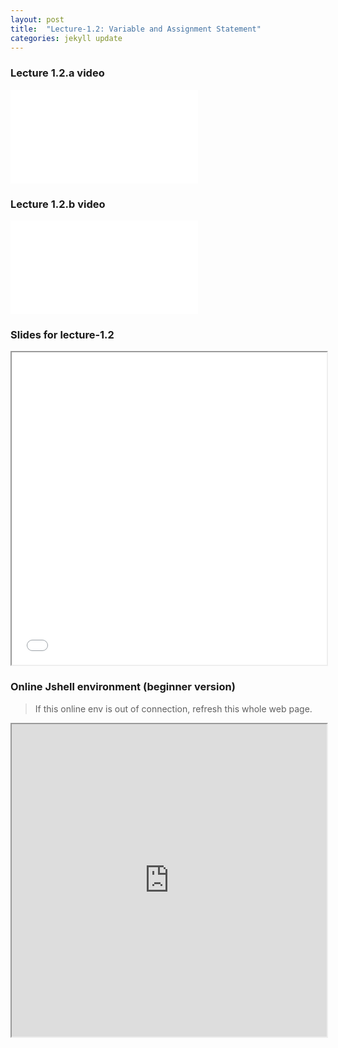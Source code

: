 ```yaml
---
layout: post
title:  "Lecture-1.2: Variable and Assignment Statement"
categories: jekyll update
---
```


### Lecture 1.2.a video

<div style="position:relative;width:fit-content;height:fit-content;">
<iframe src="//player.bilibili.com/player.html?aid=359648029&bvid=BV18X4y1j7md&cid=1233432084&page=1" scrolling="no" border="0" frameborder="no" framespacing="0" allowfullscreen="true"> </iframe>
</div>

### Lecture 1.2.b video

<div style="position:relative;width:fit-content;height:fit-content;">
<iframe src="//player.bilibili.com/player.html?aid=659948568&bvid=BV1Ph4y1D7Y3&cid=1237403377&page=1" scrolling="no" border="0" frameborder="no" framespacing="0" allowfullscreen="true"> </iframe>
</div>

### Slides for lecture-1.2

<iframe src='{{ "/reference/revealJS/lecture2.html" | relative_url }}' style="width:100%; height:500px;"></iframe>

### Online Jshell environment (beginner version)

> If this online env is out of connection, refresh this whole web page.
<iframe src="https://tryjshell.org/" style="width:100%; height:500px;"></iframe>

